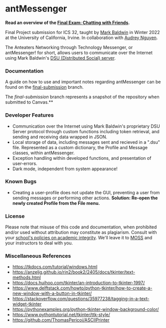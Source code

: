 # antMessenger
**Read an overview of the [Final Exam: Chatting with Friends](https://ics32.markbaldw.in/final.html).**

Final Project submission for ICS 32, taught by [Mark Baldwin](https://markbaldw.in) in Winter 2022 at the University of California, Irvine. In collaboration with [Audrey Nguyen](https://github.com/aud-dreams).

The Anteaters Networking through Technology Messenger, or antMessenger! for short, allows users to communicate over the Internet using Mark Baldwin's [DSU (Distributed Social) server](ics32distributedsocial.com).

### Documentation
A guide on how to use and important notes regarding antMessenger can be found on the [final-submission](https://github.com/norombabajd/antMessenger/tree/final-submission#how-to-use) branch.

The *final-submission* branch represents a snapshot of the repository when submitted to Canvas.**

### Developer Features
* Communication over the Internet using Mark Baldwin's proprietary DSU Server protocol through custom functions including token retrieval, and sending and receiving data wrapped in JSON.
* Local storage of data, including messages sent and recieved in a ".dsu" file. Represented as a custom dictionary, the Profile and Message classes, within antMessenger.
* Exception handling within developed functions, and presentation of user-errors.
* Dark mode, independent from system appearance!

### Known Bugs
* Creating a user-profile does not update the GUI, preventing a user from sending messages or performing other actions. **Solution: Re-open the newly created Profile from the File menu.**

### License
Please note that misuse of this code and documentation, when prohibited and/or used without attribution may constitute as plagiarism. Consult with your [school's policies on academic integrity](https://www.ics.uci.edu/ugrad/policies/Academic_Honesty). We'll leave it to [MOSS](https://yangdanny97.github.io/blog/2019/05/03/MOSS) and your instructors to deal with you. 

### Miscellaneous References
* https://tkdocs.com/tutorial/windows.html
* https://anzeljg.github.io/rin2/book2/2405/docs/tkinter/text-methods.html
* https://docs.huihoo.com/tkinter/an-introduction-to-tkinter-1997/
* https://www.delftstack.com/howto/python-tkinter/how-to-create-a-new-window-with-a-button-in-tkinter/
* https://stackoverflow.com/questions/35977238/tagging-in-a-text-widget-tkinter
* https://pythonexamples.org/python-tkinter-window-background-color/
* https://www.pythontutorial.net/tkinter/ttk-style/
* https://github.com/ThomasPericoi/ASCIIPrinter

